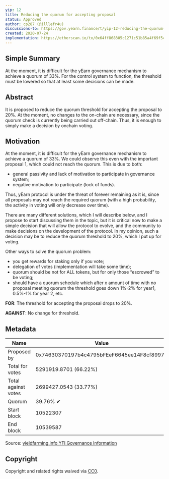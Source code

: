 ```yaml
---
yip: 12
title: Reducing the quorum for accepting proposal
status: Approved
author: cp287 (@illlefr4u)
discussions-to: https://gov.yearn.finance/t/yip-12-reducing-the-quorum-for-accepting-proposal/578
created: 2020-07-24
implementation: https://etherscan.io/tx/0x64ff868305c1271c51b85a4f69f547f3137bebeae611eff1e0a2d86714469b77#
---
```


## Simple Summary
<!--"If you can't explain it simply, you don't understand it well enough." Simply describe the outcome the proposed changes intends to achieve. This should be non-technical and accessible to a casual community member.-->
At the moment, it is difficult for the yEarn governance mechanism to achieve a quorum of 33%. For the control system to function, the threshold must be lowered so that at least some decisions can be made.

## Abstract
<!--A short (~200 word) description of the proposed change, the abstract should clearly describe the proposed change. This is what *will* be done if the YIP is implemented, not *why* it should be done or *how* it will be done. If the YIP proposes deploying a new contract, write, "we propose to deploy a new contract that will do x".-->
It is proposed to reduce the quorum threshold for accepting the proposal to 20%.
At the moment, no changes to the on-chain are necessary, since the quorum check is currently being carried out off-chain. Thus, it is enough to simply make a decision by onchain voting.

## Motivation
<!--This is the problem statement. This is the *why* of the YIP. It should clearly explain *why* the current state of the protocol is inadequate.  It is critical that you explain *why* the change is needed, if the YIP proposes changing how something is calculated, you must address *why* the current calculation is innaccurate or wrong. This is not the place to describe how the YIP will address the issue!-->
At the moment, it is difficult for the yEarn governance mechanism to achieve a quorum of 33%. We could observe this even with the important proposal 1, which could not reach the quorum.
This is due to both:

- general passivity and lack of motivation to participate in governance system;
- negative motivation to participate (lock of funds).

Thus, yEarn protocol is under the threat of forever remaining as it is, since all proposals may not reach the required quorum (with a high probability, the activity in voting will only decrease over time).

There are many different solutions, which I will describe below, and I propose to start discussing them in the topic, but it is critical now to make a simple decision that will allow the protocol to evolve, and the community to make decisions on the development of the protocol.
In my opinion, such a decision may be to reduce the quorum threshold to 20%, which I put up for voting.

Other ways to solve the quorum problem:

- you get rewards for staking only if you vote;
- delegation of votes (implementation will take some time);
- quorum should be not for ALL tokens, but for only those “escrowed” to be voting;
- should have a quorum schedule which after x amount of time with no proposal meeting quorum the threshold goes down 1%-2% for year1, 0.5%-1% for year 2, etc.

**FOR**: The threshold for accepting the proposal drops to 20%.

**AGAINST**: No change for threshold.

## Metadata

| Name                | Value                                      |
|---------------------|--------------------------------------------|
| Proposed by         | 0x74630370197b4c4795bFEeF6645ee14F8cf8997D |
| Total for votes     | 5291919.8701 (66.22%)                      |
| Total against votes | 2699427.0543 (33.77%)                      |
| Quorum              | 39.76% ✔                                   |
| Start block         | 10522307                                   |
| End block           | 10539587                                   |

Source: [yieldfarming.info YFI Governance Information](https://yieldfarming.info/yearn/vote/)

## Copyright
Copyright and related rights waived via [CC0](https://creativecommons.org/publicdomain/zero/1.0/).
